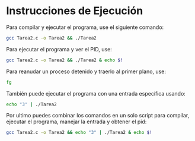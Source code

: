 # Instrucciones de Ejecución

Para compilar y ejecutar el programa, use el siguiente comando:
```sh
gcc Tarea2.c -o Tarea2 && ./Tarea2
```

Para ejecutar el programa y ver el PID, use:
```sh
gcc Tarea2.c -o Tarea2 && ./Tarea2 & echo $!
```

Para reanudar un proceso detenido y traerlo al primer plano, use:
```sh
fg
```

También puede ejecutar el programa con una entrada específica usando:
```sh
echo "3" | ./Tarea2
```
Por ultimo puedes combinar los comandos en un solo script para compilar, ejecutar el programa, manejar la entrada y obtener el pid:
```sh
gcc Tarea2.c -o Tarea2 && echo "3" | ./Tarea2 & echo $!
```

